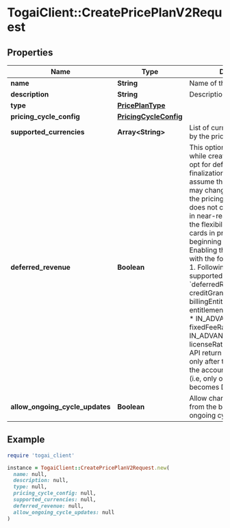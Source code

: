 # TogaiClient::CreatePricePlanV2Request

## Properties

| Name | Type | Description | Notes |
| ---- | ---- | ----------- | ----- |
| **name** | **String** | Name of the price plan |  |
| **description** | **String** | Description of price plan | [optional] |
| **type** | [**PricePlanType**](PricePlanType.md) |  |  |
| **pricing_cycle_config** | [**PricingCycleConfig**](PricingCycleConfig.md) |  | [optional] |
| **supported_currencies** | **Array&lt;String&gt;** | List of currencies supported by the price plan |  |
| **deferred_revenue** | **Boolean** | This option can be enabled while creating a price plan to opt for deferred revenue finalization. i.e, Togai will assume that the price plan may change any time during the pricing cycle and  thereby does not compute the revenue in near-real time.  This gives the flexibility of editing rate cards in price plan from beginning of the pricing cycle. Enabling this mode comes with the following limitations. 1. Following rate cards are not supported under a &#x60;deferredRevenue&#x60; plan     * creditGrantRateCards,     * billingEntitlementRateCards,     * entitlementOverageRateCards,     * IN_ADVANCE fixedFeeRateCards,     * IN_ADVANCE licenseRateCards 2. Metrics API return revenue metrics only after the grace period of the account&#39;s pricing cycle  (i.e, only once the invoice becomes DUE)  | [optional] |
| **allow_ongoing_cycle_updates** | **Boolean** | Allow changes to price plan from the beginning of the ongoing cycle.  | [optional] |

## Example

```ruby
require 'togai_client'

instance = TogaiClient::CreatePricePlanV2Request.new(
  name: null,
  description: null,
  type: null,
  pricing_cycle_config: null,
  supported_currencies: null,
  deferred_revenue: null,
  allow_ongoing_cycle_updates: null
)
```

